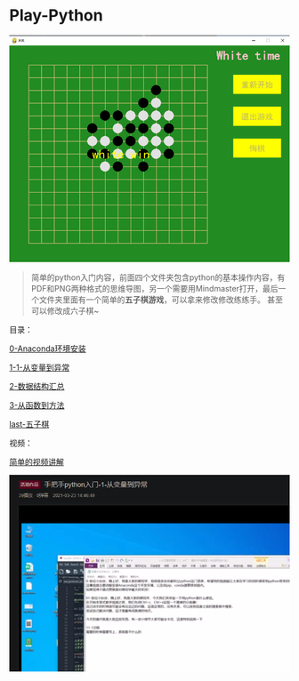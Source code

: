 # Play-Python

![pic](./last-五子棋小游戏/pic.png)


> 简单的python入门内容，前面四个文件夹包含python的基本操作内容，有PDF和PNG两种格式的思维导图，另一个需要用Mindmaster打开，最后一个文件夹里面有一个简单的**五子棋游戏**，可以拿来修改修改练练手。
甚至可以修改成六子棋~



目录：

[0-Anaconda环境安装](https://github.com/Deng-deng-deng-deng/Play-Python/tree/main/0-%E5%AE%89%E8%A3%85Anaconda%E7%8E%AF%E5%A2%83)

[1-1-从变量到异常](https://github.com/Deng-deng-deng-deng/Play-Python/tree/main/1-%E4%BB%8E%E5%8F%98%E9%87%8F%E5%88%B0%E5%BC%82%E5%B8%B8)

[2-数据结构汇总](https://github.com/Deng-deng-deng-deng/Play-Python/tree/main/2-%E6%95%B0%E6%8D%AE%E7%BB%93%E6%9E%84%E6%B1%87%E6%80%BB)

[3-从函数到方法](https://github.com/Deng-deng-deng-deng/Play-Python/tree/main/3-%E4%BB%8E%E5%87%BD%E6%95%B0%E5%88%B0%E6%96%B9%E6%B3%95)

[last-五子棋](https://github.com/Deng-deng-deng-deng/Play-Python/tree/main/last-%E4%BA%94%E5%AD%90%E6%A3%8B%E5%B0%8F%E6%B8%B8%E6%88%8F)

视频：

[简单的视频讲解](https://www.bilibili.com/video/BV1qV411e75f/)

![pic](./pic-rm.png)

